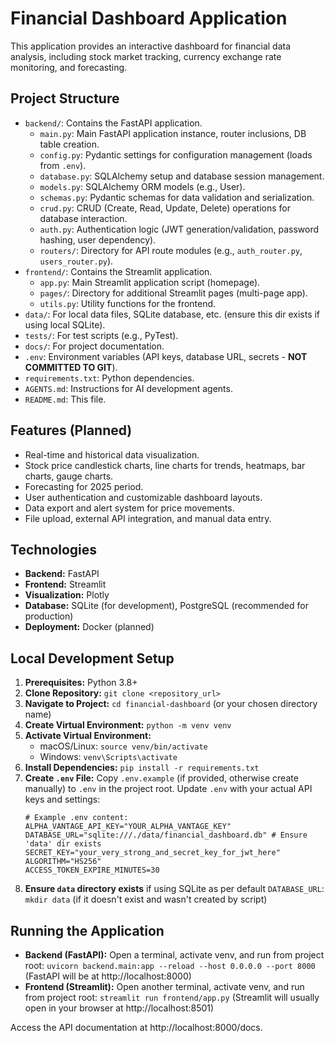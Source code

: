 # Financial Dashboard Application

This application provides an interactive dashboard for financial data analysis, including stock market tracking, currency exchange rate monitoring, and forecasting.

## Project Structure
- `backend/`: Contains the FastAPI application.
  - `main.py`: Main FastAPI application instance, router inclusions, DB table creation.
  - `config.py`: Pydantic settings for configuration management (loads from `.env`).
  - `database.py`: SQLAlchemy setup and database session management.
  - `models.py`: SQLAlchemy ORM models (e.g., User).
  - `schemas.py`: Pydantic schemas for data validation and serialization.
  - `crud.py`: CRUD (Create, Read, Update, Delete) operations for database interaction.
  - `auth.py`: Authentication logic (JWT generation/validation, password hashing, user dependency).
  - `routers/`: Directory for API route modules (e.g., `auth_router.py`, `users_router.py`).
- `frontend/`: Contains the Streamlit application.
  - `app.py`: Main Streamlit application script (homepage).
  - `pages/`: Directory for additional Streamlit pages (multi-page app).
  - `utils.py`: Utility functions for the frontend.
- `data/`: For local data files, SQLite database, etc. (ensure this dir exists if using local SQLite).
- `tests/`: For test scripts (e.g., PyTest).
- `docs/`: For project documentation.
- `.env`: Environment variables (API keys, database URL, secrets - **NOT COMMITTED TO GIT**).
- `requirements.txt`: Python dependencies.
- `AGENTS.md`: Instructions for AI development agents.
- `README.md`: This file.

## Features (Planned)
-   Real-time and historical data visualization.
-   Stock price candlestick charts, line charts for trends, heatmaps, bar charts, gauge charts.
-   Forecasting for 2025 period.
-   User authentication and customizable dashboard layouts.
-   Data export and alert system for price movements.
-   File upload, external API integration, and manual data entry.

## Technologies
-   **Backend:** FastAPI
-   **Frontend:** Streamlit
-   **Visualization:** Plotly
-   **Database:** SQLite (for development), PostgreSQL (recommended for production)
-   **Deployment:** Docker (planned)

## Local Development Setup
1.  **Prerequisites:** Python 3.8+
2.  **Clone Repository:** `git clone <repository_url>`
3.  **Navigate to Project:** `cd financial-dashboard` (or your chosen directory name)
4.  **Create Virtual Environment:**
    `python -m venv venv`
5.  **Activate Virtual Environment:**
    -   macOS/Linux: `source venv/bin/activate`
    -   Windows: `venv\Scripts\activate`
6.  **Install Dependencies:**
    `pip install -r requirements.txt`
7.  **Create `.env` File:**
    Copy `.env.example` (if provided, otherwise create manually) to `.env` in the project root.
    Update `.env` with your actual API keys and settings:
    ```env
    # Example .env content:
    ALPHA_VANTAGE_API_KEY="YOUR_ALPHA_VANTAGE_KEY"
    DATABASE_URL="sqlite:///./data/financial_dashboard.db" # Ensure 'data' dir exists
    SECRET_KEY="your_very_strong_and_secret_key_for_jwt_here"
    ALGORITHM="HS256"
    ACCESS_TOKEN_EXPIRE_MINUTES=30
    ```
8.  **Ensure `data` directory exists** if using SQLite as per default `DATABASE_URL`:
    `mkdir data` (if it doesn't exist and wasn't created by script)

## Running the Application
-   **Backend (FastAPI):**
    Open a terminal, activate venv, and run from project root:
    `uvicorn backend.main:app --reload --host 0.0.0.0 --port 8000`
    (FastAPI will be at http://localhost:8000)
-   **Frontend (Streamlit):**
    Open another terminal, activate venv, and run from project root:
    `streamlit run frontend/app.py`
    (Streamlit will usually open in your browser at http://localhost:8501)

Access the API documentation at http://localhost:8000/docs.
